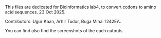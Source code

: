 This files are dedicated for Bioinformatics lab4, to convert codons to amino acid sequences. 23 Oct 2025.

Contributors: Ugur Kaan, Arhir Tudor, Buga Mihai 1242EA.

You can find also find the screenshots of the each outputs. 